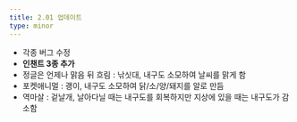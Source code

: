 ```yaml
---
title: 2.01 업데이트
type: minor
---
```


* 각종 버그 수정
* **인챈트 3종 추가**
* 정글은 언제나 맑음 뒤 흐림 : 낚싯대, 내구도 소모하여 날씨를 맑게 함
* 포켓애니멀 : 괭이, 내구도 소모하여 닭/소/양/돼지를 알로 만듬
* 역마살 : 겉날개, 날아다닐 때는 내구도를 회복하지만 지상에 있을 때는 내구도가 감소함